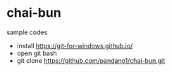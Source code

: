 # chai-bun

sample codes
* install https://git-for-windows.github.io/
* open git bash
* git clone https://github.com/pandano1/chai-bun.git 


